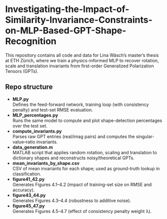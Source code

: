 # Investigating-the-Impact-of-Similarity-Invariance-Constraints-on-MLP-Based-GPT-Shape-Recognition

This repository contains all code and data for Lina Wäsch’s master’s thesis at ETH Zürich, where we train a physics-informed MLP to recover rotation, scale and translation invariants from first-order Generalized Polarization Tensors (GPTs).

## Repo structure

- **MLP.py**  
  Defines the feed-forward network, training loop (with consistency penalty) and test-set RMSE evaluation.
- **MLP_percentages.py**  
  Runs the same model to compute and plot shape-detection percentages over the test set.
- **compute_invariants.py**  
  Parses raw GPT entries (real/imag pairs) and computes the singular-value–ratio invariants.
- **data_generation.m**  
  MATLAB script that applies random rotation, scaling and translation to dictionary shapes and reconstructs noisy/theoretical GPTs.
- **mean_invariants_by_shape.csv**  
  CSV of mean invariants for each shape; used as ground-truth lookup in classification.
- **figure41_42.py**  
  Generates Figures 4.1–4.2 (impact of training-set size on RMSE and accuracy).
- **figure43_44.py**  
  Generates Figures 4.3–4.4 (robustness to additive noise).
- **figure45_47.py**  
  Generates Figures 4.5–4.7 (effect of consistency penalty weight λ).
